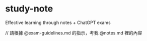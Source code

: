 # study-note
Effective learning through notes + ChatGPT exams

// 請根據 @exam-guidelines.md 的指示，考我 @notes.md 裡的內容
